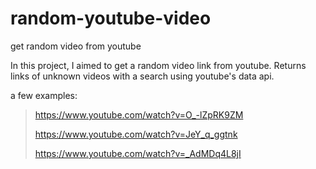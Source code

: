# random-youtube-video
get random video from youtube

In this project, I aimed to get a random video link from youtube.
Returns links of unknown videos with a search using youtube's data api.

a few examples:
>https://www.youtube.com/watch?v=O_-lZpRK9ZM
>
>https://www.youtube.com/watch?v=JeY_q_ggtnk
>
>https://www.youtube.com/watch?v=_AdMDq4L8jI
